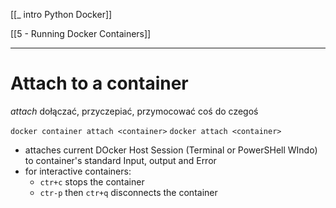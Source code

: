 [[_ intro Python Docker]]

[[5 - Running Docker Containers]]

---
# Attach to a container
_attach_ dołączać, przyczepiać, przymocować coś do czegoś

`docker container attach <container>`
`docker attach <container>`

- attaches current DOcker Host Session (Terminal or PowerSHell WIndo) to container's standard Input, output and Error
- for interactive containers:
	- `ctr+c` stops the container
	- `ctr-p` then `ctr+q` disconnects the container







